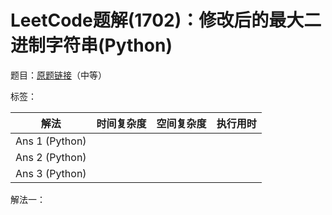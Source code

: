 # LeetCode题解(1702)：修改后的最大二进制字符串(Python)

题目：[原题链接](https://leetcode-cn.com/problems/maximum-binary-string-after-change/)（中等）

标签：

| 解法           | 时间复杂度 | 空间复杂度 | 执行用时 |
| -------------- | ---------- | ---------- | -------- |
| Ans 1 (Python) |            |            |          |
| Ans 2 (Python) |            |            |          |
| Ans 3 (Python) |            |            |          |

解法一：

